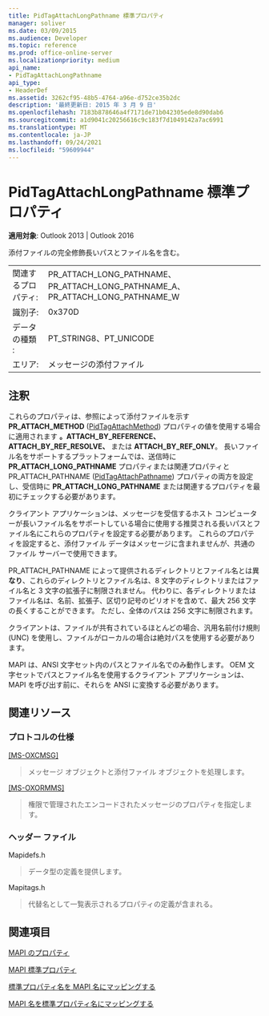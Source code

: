 ```yaml
---
title: PidTagAttachLongPathname 標準プロパティ
manager: soliver
ms.date: 03/09/2015
ms.audience: Developer
ms.topic: reference
ms.prod: office-online-server
ms.localizationpriority: medium
api_name:
- PidTagAttachLongPathname
api_type:
- HeaderDef
ms.assetid: 3262cf95-48b5-4764-a96e-d752ce35b2dc
description: '最終更新日: 2015 年 3 月 9 日'
ms.openlocfilehash: 7183b878646a4f7171de71b042305ede8d90dab6
ms.sourcegitcommit: a1d9041c20256616c9c183f7d1049142a7ac6991
ms.translationtype: MT
ms.contentlocale: ja-JP
ms.lasthandoff: 09/24/2021
ms.locfileid: "59609944"
---
```

# <a name="pidtagattachlongpathname-canonical-property"></a>PidTagAttachLongPathname 標準プロパティ

  
  
**適用対象**: Outlook 2013 | Outlook 2016 
  
添付ファイルの完全修飾長いパスとファイル名を含む。 
  
|||
|:-----|:-----|
|関連するプロパティ:  <br/> |PR_ATTACH_LONG_PATHNAME、PR_ATTACH_LONG_PATHNAME_A、PR_ATTACH_LONG_PATHNAME_W  <br/> |
|識別子:  <br/> |0x370D  <br/> |
|データの種類 :   <br/> |PT_STRING8、PT_UNICODE  <br/> |
|エリア:  <br/> |メッセージの添付ファイル  <br/> |
   
## <a name="remarks"></a>注釈

これらのプロパティは、参照によって添付ファイルを示す **PR_ATTACH_METHOD** ([PidTagAttachMethod](pidtagattachmethod-canonical-property.md)) プロパティの値を使用する場合に適用されます **。ATTACH_BY_REFERENCE、ATTACH_BY_REF_RESOLVE、** または **ATTACH_BY_REF_ONLY**。  長いファイル名をサポートするプラットフォームでは、送信時に **PR_ATTACH_LONG_PATHNAME** プロパティまたは関連プロパティと PR_ATTACH_PATHNAME ([PidTagAttachPathname](pidtagattachpathname-canonical-property.md)) プロパティの両方を設定し、受信時に **PR_ATTACH_LONG_PATHNAME** または関連するプロパティを最初にチェックする必要があります。  
  
クライアント アプリケーションは、メッセージを受信するホスト コンピューターが長いファイル名をサポートしている場合に使用する推奨される長いパスとファイル名にこれらのプロパティを設定する必要があります。 これらのプロパティを設定すると、添付ファイル データはメッセージに含まれませんが、共通のファイル サーバーで使用できます。 
  
PR_ATTACH_PATHNAME によって提供されるディレクトリとファイル名とは異 **なり**、これらのディレクトリとファイル名は、8 文字のディレクトリまたはファイル名と 3 文字の拡張子に制限されません。 代わりに、各ディレクトリまたはファイル名は、名前、拡張子、区切り記号のピリオドを含めて、最大 256 文字の長くすることができます。 ただし、全体のパスは 256 文字に制限されます。 
  
クライアントは、ファイルが共有されているほとんどの場合、汎用名前付け規則 (UNC) を使用し、ファイルがローカルの場合は絶対パスを使用する必要があります。
  
MAPI は、ANSI 文字セット内のパスとファイル名でのみ動作します。 OEM 文字セットでパスとファイル名を使用するクライアント アプリケーションは、MAPI を呼び出す前に、それらを ANSI に変換する必要があります。 
  
## <a name="related-resources"></a>関連リソース

### <a name="protocol-specifications"></a>プロトコルの仕様

[[MS-OXCMSG]](https://msdn.microsoft.com/library/7fd7ec40-deec-4c06-9493-1bc06b349682%28Office.15%29.aspx)
  
> メッセージ オブジェクトと添付ファイル オブジェクトを処理します。
    
[[MS-OXORMMS]](https://msdn.microsoft.com/library/a121dda4-48f3-41f8-b12f-170f533038bb%28Office.15%29.aspx)
  
> 権限で管理されたエンコードされたメッセージのプロパティを指定します。
    
### <a name="header-files"></a>ヘッダー ファイル

Mapidefs.h
  
> データ型の定義を提供します。
    
Mapitags.h
  
> 代替名として一覧表示されるプロパティの定義が含まれる。
    
## <a name="see-also"></a>関連項目



[MAPI のプロパティ](mapi-properties.md)
  
[MAPI 標準プロパティ](mapi-canonical-properties.md)
  
[標準プロパティ名を MAPI 名にマッピングする](mapping-canonical-property-names-to-mapi-names.md)
  
[MAPI 名を標準プロパティ名にマッピングする](mapping-mapi-names-to-canonical-property-names.md)

